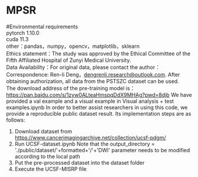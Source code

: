 # MPSR 
#Environmental requirements  
pytorch 1.10.0  
cuda 11.3  
other：pandas，numpy，opencv，matplotlib，sklearn  
Ethics statement：The study was approved by the Ethical Committee of the Fifth Affiliated Hospital of Zunyi Medical University.  
Data Availability：For original data, please contact the author：Correspondence: Ren-li Deng，dengrenli.research@outlook.com. After obtaining authorization, all data from the PSTSZC dataset can be used.  
The download address of the pre-training model is：https://pan.baidu.com/s/1zyw0ALteaHmspqDdX9MHAg?pwd=8djb 
We have provided a val example and a visual example in Visual analysis + test examples.ipynb
In order to better assist researchers in using this code, we provide a reproducible public dataset result. Its implementation steps are as follows:
1. Download dataset from https://www.cancerimagingarchive.net/collection/ucsf-pdgm/
2. Run UCSF-dataset.ipynb Note that the output_directory = './public/dataset/'+formatted+'/'+'DWI' parameter needs to be modified according to the local path
3. Put the pre-processed dataset into the dataset folder
4. Execute the UCSF-MISRP file
